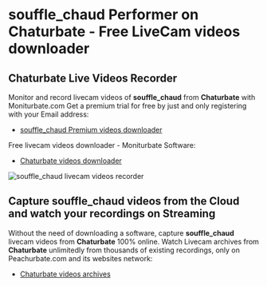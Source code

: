 # souffle_chaud Performer on Chaturbate - Free LiveCam videos downloader

## Chaturbate Live Videos Recorder

Monitor and record livecam videos of **souffle_chaud** from **Chaturbate** with Moniturbate.com
Get a premium trial for free by just and only registering with your Email address:
* [souffle_chaud Premium videos downloader](https://moniturbate.com/request-demo-licence-key.html)

Free livecam videos downloader - Moniturbate Software:
* [Chaturbate videos downloader](https://moniturbate.com/moniturbate-download-software.html)

![souffle_chaud livecam videos recorder](https://peachurnet.com/templates/moniturbate-software.png)


## Capture souffle_chaud videos from the Cloud and watch your recordings on Streaming

Without the need of downloading a software, capture **souffle_chaud** livecam videos from **Chaturbate** 100% online.
Watch Livecam archives from **Chaturbate** unlimitedly from thousands of existing recordings, only on Peachurbate.com and its websites network:
* [Chaturbate videos archives](https://peachurnet.com/)